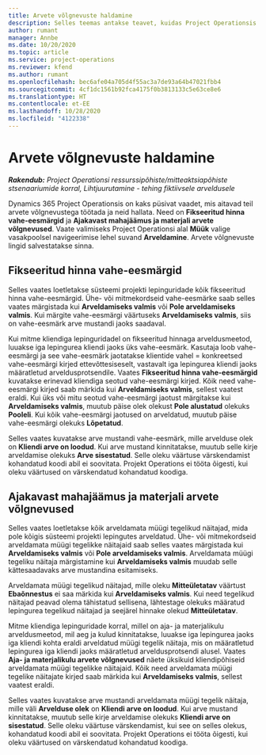 ```yaml
---
title: Arvete võlgnevuste haldamine
description: Selles teemas antakse teavet, kuidas Project Operationsis arvete võlgnevusi vaadata ja nendega töötada.
author: rumant
manager: Annbe
ms.date: 10/20/2020
ms.topic: article
ms.service: project-operations
ms.reviewer: kfend
ms.author: rumant
ms.openlocfilehash: bec6afe04a705d4f55ac3a7de93a64b47021fbb4
ms.sourcegitcommit: 4cf1dc1561b92fca4175f0b3813133c5e63ce8e6
ms.translationtype: HT
ms.contentlocale: et-EE
ms.lasthandoff: 10/28/2020
ms.locfileid: "4122338"
---
```

# <a name="manage-the-billing-backlog"></a>Arvete võlgnevuste haldamine

_**Rakendub:** Project Operationsi ressurssipõhiste/mitteaktsiapõhiste stsenaariumide korral,  Lihtjuurutamine - tehing fiktiivsele arveldusele_

Dynamics 365 Project Operationsis on kaks püsivat vaadet, mis aitavad teil arvete võlgnevustega töötada ja neid hallata. Need on **Fikseeritud hinna vahe-eesmärgid** ja **Ajakavast mahajäämus ja materjali arvete võlgnevused**. Vaate valimiseks Project Operationsi alal **Müük** valige vasakpoolsel navigeerimise lehel suvand **Arveldamine**. Arvete võlgnevuste lingid salvestatakse sinna.

## <a name="fixed-price-milestones"></a>Fikseeritud hinna vahe-eesmärgid

Selles vaates loetletakse süsteemi projekti lepinguridade kõik fikseeritud hinna vahe-eesmärgid. Ühe- või mitmekordseid vahe-eesmärke saab selles vaates märgistada kui **Arveldamiseks valmis** või **Pole arveldamiseks valmis**. Kui märgite vahe-eesmärgi väärtuseks **Arveldamiseks valmis**, siis on vahe-eesmärk arve mustandi jaoks saadaval.

Kui mitme kliendiga lepinguridadel on fikseeritud hinnaga arveldusmeetod, luuakse iga lepingurea kliendi jaoks üks vahe-eesmärk. Kasutaja loob vahe-eesmärgi ja see vahe-eesmärk jaotatakse klientide vahel = konkreetsed vahe-eesmärgi kirjed ettevõttesiseselt, vastavalt iga lepingurea kliendi jaoks määratletud arveldusprotsendile. Vaates **Fikseeritud hinna vahe-eesmärgid** kuvatakse erinevad kliendiga seotud vahe-eesmärgi kirjed. Kõik need vahe-eesmärgi kirjed saab märkida kui **Arveldamiseks valmis**, sellest vaatest eraldi. Kui üks või mitu seotud vahe-eesmärgi jaotust märgitakse kui **Arveldamiseks valmis**, muutub päise olek olekust **Pole alustatud** olekuks  **Pooleli**. Kui kõik vahe-eesmärgi jaotused on arveldatud, muutub päise vahe-eesmärgi olekuks **Lõpetatud**.

Selles vaates kuvatakse arve mustandi vahe-eesmärk, mille arvelduse olek on **Kliendi arve on loodud**. Kui arve mustand kinnitatakse, muutub selle kirje arveldamise olekuks **Arve sisestatud**. Selle oleku väärtuse värskendamist kohandatud koodi abil ei soovitata. Projekt Operations ei tööta õigesti, kui oleku väärtused on värskendatud kohandatud koodiga.

## <a name="time-and-material-billing-backlog"></a>Ajakavast mahajäämus ja materjali arvete võlgnevused

Selles vaates loetletakse kõik arveldamata müügi tegelikud näitajad, mida pole kõigis süsteemi projekti lepingutes arveldatud. Ühe- või mitmekordseid arveldamata müügi tegelikke näitajaid saab selles vaates märgistada kui **Arveldamiseks valmis** või **Pole arveldamiseks valmis**. Arveldamata müügi tegeliku näitaja märgistamine kui **Arveldamiseks valmis** muudab selle kättesaadavaks arve mustandina esitamiseks.

Arveldamata müügi tegelikud näitajad, mille oleku **Mitteületatav** väärtust **Ebaõnnestus** ei saa märkida kui **Arveldamiseks valmis**. Kui need tegelikud näitajad peavad olema tähistatud sellisena, lähtestage olekuks määratud lepingurea tegelikud näitajad ja seejärel hinnake olekud **Mitteületatav**.

Mitme kliendiga lepinguridade korral, millel on aja- ja materjalikulu arveldusmeetod, mil aeg ja kulud kinnitatakse, luuakse iga lepingurea jaoks iga kliendi kohta eraldi arveldatud müügi tegelik näitaja, mis on määratletud lepingurea iga kliendi jaoks määratletud arveldusprotsendi alusel. Vaates **Aja- ja materjalikulu arvete võlgnevused** näete üksikuid kliendipõhiseid arveldamata müügi tegelikke näitajaid. Kõik need arveldamata müügi tegelike näitajate kirjed saab märkida kui **Arveldamiseks valmis**, sellest vaatest eraldi.

Selles vaates kuvatakse arve mustandi arveldamata müügi tegelik näitaja, mille väli **Arvelduse olek** on **Kliendi arve on loodud**. Kui arve mustand kinnitatakse, muutub selle kirje arveldamise olekuks **Kliendi arve on sisestatud**. Selle oleku väärtuse värskendamist, kui see on selles olekus, kohandatud koodi abil ei soovitata. Projekt Operations ei tööta õigesti, kui oleku väärtused on värskendatud kohandatud koodiga.
